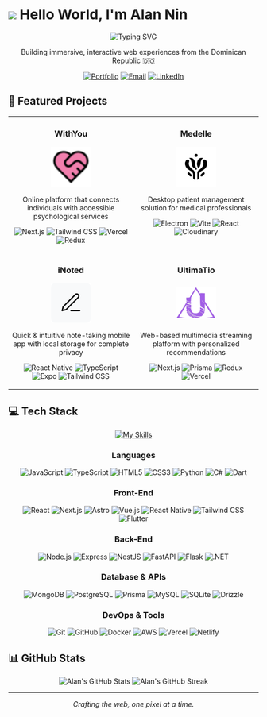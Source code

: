 # <img src="https://media.giphy.com/media/hvRJCLFzcasrR4ia7z/giphy.gif" width="30px"> Hello World, I'm Alan Nin

<div align="center">
  <img src="https://readme-typing-svg.herokuapp.com?font=Fira+Code&weight=600&size=30&duration=3000&pause=1000&color=FFFFFF&center=true&vCenter=true&random=false&width=435&lines=Full-Stack+Developer;Creative+Coder;Experience+Designer" alt="Typing SVG" />
  
  <p>Building immersive, interactive web experiences from the Dominican Republic 🇩🇴</p>
  
[![Portfolio](https://img.shields.io/badge/Portfolio-alannin.dev-FFFFFF?style=for-the-badge&logo=safari&logoColor=white)](https://alannin.dev)
[![Email](https://img.shields.io/badge/Email-alanbusinessnin@gmail.com-FFFFFF?style=for-the-badge&logo=gmail&logoColor=white)](mailto:alanbusinessnin@gmail.com)
[![LinkedIn](https://img.shields.io/badge/LinkedIn-alan--nin-FFFFFF?style=for-the-badge&logo=linkedin&logoColor=white)](https://www.linkedin.com/in/alan-nin-659017310/)
</div>

## 🚀 Featured Projects

<div align="center">
  <table>
  <tr>
    <td width="50%" valign="top">
      <h3 align="center">WithYou</h3>
      <p align="center">
        <a href="https://withyouapp.me" target="_blank">
          <img src="/withyou.png" width="80" height="80" alt="WithYou" style="object-fit: contain;"/>
        </a>
      </p>
      <p align="center">
        Online platform that connects individuals with accessible psychological services
      </p>
      <p align="center">
        <img src="https://img.shields.io/badge/Next.js-000000?style=flat-square&logo=nextdotjs&logoColor=white" alt="Next.js"/>
        <img src="https://img.shields.io/badge/Tailwind-06B6D4?style=flat-square&logo=tailwindcss&logoColor=white" alt="Tailwind CSS"/>
        <img src="https://img.shields.io/badge/Vercel-000000?style=flat-square&logo=vercel&logoColor=white" alt="Vercel"/>
        <img src="https://img.shields.io/badge/Redux-764ABC?style=flat-square&logo=redux&logoColor=white" alt="Redux"/>
      </p>
    </td>
    <td width="50%" valign="top">
      <h3 align="center">Medelle</h3>
      <p align="center">
        <a href="https://medelle.alannin.dev" target="_blank">
          <img src="/medelle.png" width="80" height="80" alt="Medelle" style="object-fit: contain;"/>
        </a>
      </p>
      <p align="center">
        Desktop patient management solution for medical professionals
      </p>
      <p align="center">
        <img src="https://img.shields.io/badge/Electron-47848F?style=flat-square&logo=electron&logoColor=white" alt="Electron"/>
        <img src="https://img.shields.io/badge/Vite-646CFF?style=flat-square&logo=vite&logoColor=white" alt="Vite"/>
        <img src="https://img.shields.io/badge/React-61DAFB?style=flat-square&logo=react&logoColor=black" alt="React"/>
        <img src="https://img.shields.io/badge/Cloudinary-3448C5?style=flat-square&logo=cloudinary&logoColor=white" alt="Cloudinary"/>
      </p>
    </td>
  </tr>
  <tr>
    <td width="50%" valign="top">
      <h3 align="center">iNoted</h3>
      <p align="center">
        <a href="https://inoted.alannin.dev" target="_blank">
          <img src="/inoted.png" width="80" height="80" alt="iNoted" style="object-fit: contain;"/>
        </a>
      </p>
      <p align="center">
        Quick & intuitive note-taking mobile app with local storage for complete privacy
      </p>
      <p align="center">
        <img src="https://img.shields.io/badge/React_Native-61DAFB?style=flat-square&logo=react&logoColor=black" alt="React Native"/>
        <img src="https://img.shields.io/badge/TypeScript-3178C6?style=flat-square&logo=typescript&logoColor=white" alt="TypeScript"/>
        <img src="https://img.shields.io/badge/Expo-000020?style=flat-square&logo=expo&logoColor=white" alt="Expo"/>
        <img src="https://img.shields.io/badge/Tailwind-06B6D4?style=flat-square&logo=tailwindcss&logoColor=white" alt="Tailwind CSS"/>
      </p>
    </td>
    <td width="50%" valign="top">
      <h3 align="center">UltimaTio</h3>
      <p align="center">
        <a href="https://ultimatio.alannin.dev" target="_blank">
          <img src="ultimatio.svg" width="80" height="80" alt="UltimaTio" style="object-fit: contain;"/>
        </a>
      </p>
      <p align="center">
        Web-based multimedia streaming platform with personalized recommendations
      </p>
      <p align="center">
        <img src="https://img.shields.io/badge/Next.js-000000?style=flat-square&logo=nextdotjs&logoColor=white" alt="Next.js"/>
        <img src="https://img.shields.io/badge/Prisma-2D3748?style=flat-square&logo=prisma&logoColor=white" alt="Prisma"/>
        <img src="https://img.shields.io/badge/Redux-764ABC?style=flat-square&logo=redux&logoColor=white" alt="Redux"/>
        <img src="https://img.shields.io/badge/Vercel-000000?style=flat-square&logo=vercel&logoColor=white" alt="Vercel"/>
      </p>
    </td>
  </tr>
</table>

</div>

## 💻 Tech Stack

<div align="center">
  
  [![My Skills](https://skillicons.dev/icons?i=js,ts,html,css,react,nextjs,vue,nodejs,express,nestjs,python,cs,docker,aws,mongodb,tailwind,figma,git)](https://skillicons.dev)
  
  ### Languages
  ![JavaScript](https://img.shields.io/badge/JavaScript-F7DF1E?style=for-the-badge&logo=javascript&logoColor=black)
  ![TypeScript](https://img.shields.io/badge/TypeScript-3178C6?style=for-the-badge&logo=typescript&logoColor=white)
  ![HTML5](https://img.shields.io/badge/HTML5-E34F26?style=for-the-badge&logo=html5&logoColor=white)
  ![CSS3](https://img.shields.io/badge/CSS3-1572B6?style=for-the-badge&logo=css3&logoColor=white)
  ![Python](https://img.shields.io/badge/Python-3776AB?style=for-the-badge&logo=python&logoColor=white)
  ![C#](https://img.shields.io/badge/C%23-239120?style=for-the-badge&logo=c-sharp&logoColor=white)
  ![Dart](https://img.shields.io/badge/Dart-0175C2?style=for-the-badge&logo=dart&logoColor=white)
  
  ### Front-End
  ![React](https://img.shields.io/badge/React-61DAFB?style=for-the-badge&logo=react&logoColor=black)
  ![Next.js](https://img.shields.io/badge/Next.js-000000?style=for-the-badge&logo=nextdotjs&logoColor=white)
  ![Astro](https://img.shields.io/badge/Astro-FF5D01?style=for-the-badge&logo=astro&logoColor=white)
  ![Vue.js](https://img.shields.io/badge/Vue.js-4FC08D?style=for-the-badge&logo=vuedotjs&logoColor=white)
  ![React Native](https://img.shields.io/badge/React_Native-61DAFB?style=for-the-badge&logo=react&logoColor=black)
  ![Tailwind CSS](https://img.shields.io/badge/Tailwind_CSS-06B6D4?style=for-the-badge&logo=tailwindcss&logoColor=white)
  ![Flutter](https://img.shields.io/badge/Flutter-02569B?style=for-the-badge&logo=flutter&logoColor=white)

  ### Back-End
  ![Node.js](https://img.shields.io/badge/Node.js-339933?style=for-the-badge&logo=nodedotjs&logoColor=white)
  ![Express](https://img.shields.io/badge/Express-000000?style=for-the-badge&logo=express&logoColor=white)
  ![NestJS](https://img.shields.io/badge/NestJS-E0234E?style=for-the-badge&logo=nestjs&logoColor=white)
  ![FastAPI](https://img.shields.io/badge/FastAPI-009688?style=for-the-badge&logo=fastapi&logoColor=white)
  ![Flask](https://img.shields.io/badge/Flask-000000?style=for-the-badge&logo=flask&logoColor=white)
  ![.NET](https://img.shields.io/badge/.NET-512BD4?style=for-the-badge&logo=dotnet&logoColor=white)
  
  ### Database & APIs
  ![MongoDB](https://img.shields.io/badge/MongoDB-47A248?style=for-the-badge&logo=mongodb&logoColor=white)
  ![PostgreSQL](https://img.shields.io/badge/PostgreSQL-4169E1?style=for-the-badge&logo=postgresql&logoColor=white)
  ![Prisma](https://img.shields.io/badge/Prisma-2D3748?style=for-the-badge&logo=prisma&logoColor=white)
  ![MySQL](https://img.shields.io/badge/MySQL-4479A1?style=for-the-badge&logo=mysql&logoColor=white)
  ![SQLite](https://img.shields.io/badge/SQLite-07405E?style=for-the-badge&logo=sqlite&logoColor=white)
  ![Drizzle](https://img.shields.io/badge/Drizzle-2D3748?style=for-the-badge&logo=drizzle&logoColor=white)
  
  ### DevOps & Tools
  ![Git](https://img.shields.io/badge/Git-F05032?style=for-the-badge&logo=git&logoColor=white)
  ![GitHub](https://img.shields.io/badge/GitHub-181717?style=for-the-badge&logo=github&logoColor=white)
  ![Docker](https://img.shields.io/badge/Docker-2496ED?style=for-the-badge&logo=docker&logoColor=white)
  ![AWS](https://img.shields.io/badge/AWS-232F3E?style=for-the-badge&logo=amazonaws&logoColor=white)
  ![Vercel](https://img.shields.io/badge/Vercel-000000?style=for-the-badge&logo=vercel&logoColor=white)
  ![Netlify](https://img.shields.io/badge/Netlify-00C7B7?style=for-the-badge&logo=netlify&logoColor=white)
</div>

## 📊 GitHub Stats

<div align="center">
  <img src="https://github-readme-stats.vercel.app/api?username=AlanNin&show_icons=true&theme=radical" alt="Alan's GitHub Stats" />
  <img src="https://github-readme-streak-stats.herokuapp.com/?user=AlanNin&theme=radical" alt="Alan's GitHub Streak" />
</div>

---

<p align="center"><i>Crafting the web, one pixel at a time.</i></p>
